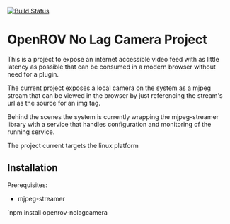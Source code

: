 [![Build Status](https://secure.travis-ci.org/BrianAdams/openrov-nolagcamera.png?branch=master)](http://travis-ci.org/BrianAdams/openrov-nolagcamera)

OpenROV No Lag Camera Project
=========

This is a project to expose an internet accessible video feed with as little latency as possible that can be
consumed in a modern browser without need for a plugin.

The current project exposes a local camera on the system as a mjpeg stream that can be viewed in the browser
by just referencing the stream's url as the source for an img tag.

Behind the scenes the system is currently wrapping the mjpeg-streamer library with a service that handles
configuration and monitoring of the running service.

The project current targets the linux platform



Installation
----------

Prerequisites:
* mjpeg-streamer

`npm install openrov-nolagcamera
